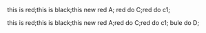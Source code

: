 
this is red;this is black;this new red A;
red do C;red do c1;

this is red;this is black;this new red A;red do C;red do c1;
bule do D;

